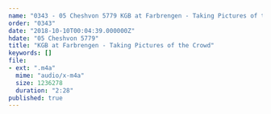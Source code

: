 ```yaml
---
name: "0343 - 05 Cheshvon 5779 KGB at Farbrengen - Taking Pictures of the Crowd"
order: "0343"
date: "2018-10-10T00:04:39.000000Z"
hdate: "05 Cheshvon 5779"
title: "KGB at Farbrengen - Taking Pictures of the Crowd"
keywords: []
file:
- ext: ".m4a"
  mime: "audio/x-m4a"
  size: 1236278
  duration: "2:28"
published: true
---
```

